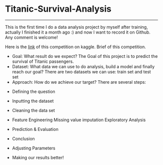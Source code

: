 # Titanic-Survival-Analysis
------------------------------------------------------
This is the first time I do a data analysis project by myself after training, actually I finished it a month ago :) and now I want to record it on Github. Any comment is welcome!

Here is the [link]('https://www.kaggle.com/c/titanic') of this competition on kaggle.
Brief of this competition.

+ Goal: What result do we expect?
   The Goal of this project is to predict the survival of Titanic passengers. 
+ Dataset: What data we can use to do analysis, build a model and finally reach our goal?
   There are two datasets we can use: train set and test set
+ Approach: How do we achieve our target?
   There are several steps:  
 * Defining the question
 * Inputting the dataset
 * Cleaning the data set
 * Feature Engineering
     Missing value imputation
     Exploratory Analysis
 * Prediction & Evaluation
 * Conclusion
 
 * Adjusting Parameters
 * Making our results better!
